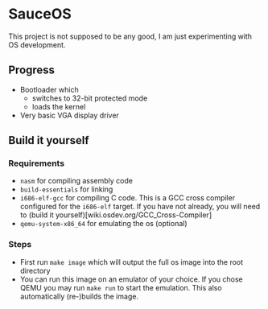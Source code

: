 # SauceOS
This project is not supposed to be any good, I am just experimenting with OS development.

## Progress
 - Bootloader which 
     - switches to 32-bit protected mode 
	 - loads the kernel
 - Very basic VGA display driver

## Build it yourself

### Requirements
 - `nasm` for compiling assembly code
 - `build-essentials` for linking
 - `i686-elf-gcc` for compiling C code. This is a GCC cross compiler configured for the `i686-elf` target. If you have not already, you will need to (build it yourself)[wiki.osdev.org/GCC_Cross-Compiler]
 - `qemu-system-x86_64` for emulating the os (optional)

### Steps
 - First run `make image` which will output the full os image into the root directory
 - You can run this image on an emulator of your choice. If you chose QEMU you may run `make run` to start the emulation. This also automatically (re-)builds the image.

